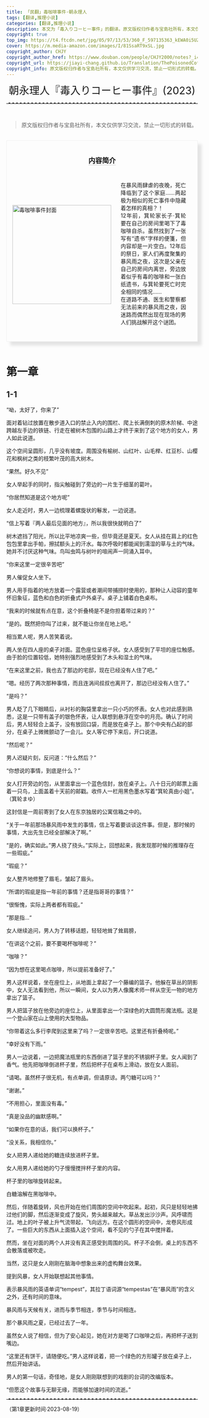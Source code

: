 ```yaml
---
title: 「民翻」毒咖啡事件·朝永理人
tags: [翻译,推理小说]
categories: [翻译,推理小说]
description: 本文为「毒入りコーヒー事件」的翻译。原文版权归作者与宝島社所有，本文仅供学习交流，禁止一切形式的转载。
copyright: true
top_img: https://t4.ftcdn.net/jpg/05/97/13/53/360_F_597135363_kEWA0i5UZlYlZBqfGc3Krcv9WPJJADhK.jpg
cover: https://m.media-amazon.com/images/I/81SsaRT9xSL.jpg
copyright_author: CHJY
copyright_author_href: https://www.douban.com/people/CHJY2000/notes?_i=2247840rKyl-MY
copyright_url: https://jiayi-chang.github.io/Translation/ThePoisonedCoffeeCase/
copyright_info: 原文版权归作者与宝島社所有，本文仅供学习交流，禁止一切形式的转载。
---
```


<html>
    <head>
        <style>
            /* 设置链接的样式 */
            p a {
                text-decoration: none;
                text-decoration-line: none;
                text-decoration-color: none;
                text-decoration-style: none;
                border-bottom: 2px solid #e3e3e3;
            }
            CENTER {
                font-size: 27PX;
                font-style: bold;
            }
            hr {
                border: none; /* 移除默认的边框样式 */
                border-top: 2.5px dashed #E3E3E3; /* 设置上边框为1像素的虚线，颜色为黑色 */
            }
            .hhr {
                border: none; /* 移除默认的边框样式 */
                border-bottom: 2.5px dotted rgba(230, 230, 230,.9); /* 设置上边框为1像素的虚线，颜色为黑色 */
            }
            .container {
                display: flex;
                flex-direction: column;
                align-items: center;
                justify-content: space-between;
                width: AUTO;
                background-color: transparent;
                border: .01px solid rgba(0, 0, 0,.05);
                box-sizing: border-box;
                box-shadow: 10px 10px 7.5px rgba(0, 0, 0,.1);
                padding-bottom:0px;
                padding-top:15px;
             }
            .content {
                display: flex;
            }
            .image {
                flex: 0.4;
                display: flex;
                align-items: center;
                justify-content: space-between;
                margin-left: 15px;
                margin-right: 15px;
                margin-top: -12px;
            }
            .text {
                flex: 1.2;
                padding: 10px;
                margin-right: 20px;
                text-align:justify;
            }
            .title {
                order:-1;
                display: flex;
                MARGIN-TOP:5PX;
                justify-content: space-between;
                align-items: center;
                text-align: center;
                font-size: 18px; 
            }
        </style>
    </head>
<body>


<center> 朝永理人『毒入りコーヒー事件』(2023)</center>
<HR>
<BR>

> 原文版权归作者与宝島社所有，本文仅供学习交流，禁止一切形式的转载。

<BR>

<div class="container">
    <div class="title">
        <P><a href="https://book.douban.com/subject/36459448/"><b>内容简介</b></a></P>
    </div>
    <div class="content">
        <div class="image">
            <img src="https://m.media-amazon.com/images/I/81SsaRT9xSL.jpg" height=260px alt="毒咖啡事件封面">
        </div>
        <div class="text">
            <p>在暴风雨肆虐的夜晚，死亡降临到了这个家庭……两起极为相似的死亡事件中隐藏着怎样的真相？！<br> 12年前，箕轮家长子·箕轮要在自己的房间里喝下了毒咖啡自杀。虽然找到了一张写有“遗书”字样的便箋，但内容却是一片空白。12年后的祭日，家人们再度聚集的暴风雨之夜，这次是父亲在自己的房间内离世，旁边放着似乎有毒的咖啡和一张白纸遗书，与箕轮要死亡时完全相同的情况……<br> 在道路不通、医生和警察都无法前来的暴风雨之夜，因迷路而偶然出现在现场的男人们挑战解开这个谜团。</p>
            <br>
        </div>
    </div>
</div>


<BR>



# 第一章
## 1-1

“呦，太好了，你来了”

面对着钻过放置在散步道入口的禁止入内的围栏、爬上长满倒刺的原木阶梯、中途跨越左手边的铁链、行走在被树木包围的山路上才终于来到了这个地方的女人，男人如此说道。

这个空间呈圆形，几乎没有坡度。周围没有榆树、山红叶、山毛榉、红豆杉、山樱花和枫树之类的枝繁叶茂的高大树木。

“果然。好久不见”

女人举起手的同时，指尖触碰到了旁边的一片生于细茎的葛叶。

“你居然知道是这个地方呢”

女人走近时，男人一边梳理着螺旋状的鬈发，一边说道。

“信上写着『两人最后见面的地方』，所以我很快就明白了”

树木遮挡了阳光，所以比平地凉爽一些，但毕竟还是夏天。女人从挂在肩上的红色包包里拿出手帕，擦拭额头上的汗水。每次呼吸时都能闻到濡湿的草与土的气味。她并不讨厌这种气味。鸟叫虫鸣与树叶的喧闹声一同涌入耳中。

“你来这里一定很辛苦吧”

男人催促女人坐下。

男人用手指着的地方放着一个露营或者潮间带捕捞时使用的，那种让人动容的童年怀旧象征，蓝色和白色的折叠式户外桌子。桌子上铺着白色桌布。

“我来的时候就有点在意，这个折叠椅是不是你担着带过来的？”

“是的。既然把你叫了过来，就不能让你坐在地上吧。”

相当累人呢，男人苦笑着说。

两人坐在四人座的桌子对面。蓝色座位呈格子状。女人感受到了平坦的座位触感。由于脸的位置较低，她特别强烈地感受到了木头和湿土的气味。

“在来这里之前，我也去了那边的宅邸，现在已经没有人住了吧。”

“嗯。经历了两次那种事情，而且连涡间叔叔也离开了，那边已经没有人住了。”

“是吗？”

男人眨了几下眼睛后，从衬衫的胸袋里拿出一只小巧的怀表。女人也对此感到熟悉，这是一只带有盖子的银色怀表，让人联想到悬浮在空中的月亮。确认了时间后，男人轻轻合上盖子，没有放回口袋，而是放在桌子上。那个中央有凸起的部分，在桌子上微微颤动了一会儿。女人等它停下来后，开口说道。

“然后呢？”

男人迟疑片刻，反问道：“什么然后？”

“你想说的事情，到底是什么？”

女人打开旁边的包，从里面拿出一个蓝色信封，放在桌子上。八十日元的邮票上画着一只鸟，上面盖着十天前的邮戳。收件人一栏用黑色墨水写着“箕轮真由小姐”。（箕轮まゆ）

这封信是一周前寄到了女人在东京独居的公寓信箱之中的。

“关于一年前那场暴风雨中发生的事情，信上写着要谈谈这件事。但是，那时候的事情，大出先生已经全部解决了啊。”

“是的，确实如此。”男人挠了挠头。”实际上，回想起来，我发现那时候的推理存在一些瑕疵。”

“瑕疵？”

女人整齐地修整了眉毛，皱起了眉头。

“所谓的瑕疵是指一年前的事情？还是指哥哥的事情？”

“很惭愧，实际上两者都有瑕疵。”

“那是指...“

女人继续追问，男人为了转移话题，轻轻地耸了耸肩膀，

“在讲这个之前，要不要喝杯咖啡呢？”

“咖啡？”

“因为想在这里喝点咖啡，所以提前准备好了。”


男人这样说着，坐在座位上，从地面上拿起了一个藤编的篮子。他躲在草丛的阴影中，女人无法看到他，所以一瞬间，女人以为男人像魔术师一样从空无一物的地方拿出了篮子。

男人把篮子放在他旁边的座位上，从里面拿出一个深绿色的大圆筒形魔法瓶。这是一个登山家在山上使用的大型物品。

“你带着这么多行李爬到这里来了吗？一定很辛苦吧。这里还有折叠椅呢。”

“幸好没有下雨。”

男人一边说着，一边把魔法瓶里的东西倒进了篮子里的不锈钢杯子里。女人闻到了香气。他先把咖啡倒进杯子里，然后把杯子在桌布上滑动，放在女人面前。

“请喝。虽然杯子很无机，有点单调，但请原谅。两勺糖可以吗？”

“谢谢。”

“不用担心，里面没有毒。”

“真是没品的幽默感啊。”

“如果你在意的话，我们可以换杯子。”

“没关系，我相信你。”

女人把男人递给她的糖连续放进杯子里。

女人用男人递给她的勺子慢慢搅拌杯子里的内容。

杯子里的咖啡旋转起来。

白糖溶解在黑咖啡中。

然后，伴随着旋转，风也开始在他们周围的空间中吹起来。起初，风只是轻轻地拂过他们的脚，然后逐渐变成了旋风，势头越来越大。草丛发出沙沙声。风呼啸而过。地上的叶子被上升气流带起，飞向远方。在这个圆形的空间中，龙卷风形成了。一些巨大的东西从上面插入这个空间，看不见的勺子在其中搅拌着。

然而，坐在对面的两个人并没有真正感受到周围的风。杯子不会倒，桌上的东西不会散落或被吹走。

当然，这只是女人刚刚在脑海中想象出来的虚构舞台效果。

提到风暴，女人开始联想起其他事情。

表示暴风雨的英语单词“tempest”，其拉丁语词源“tempestas”在“暴风雨”的含义之外，还有时间的意味。

暴风雨与天候有关，进而与季节相连，季节与时间相连。

那个暴风雨之夏，已经过去了一年。

虽然女人说了相信，但为了安心起见，她在对方是喝了口咖啡之后，再把杯子送到嘴边。

“这里还有饼干，请随便吃。”男人这样说着，把一个绿色的方形罐子放在桌子上，然后开始讲话。

男人的第一句话，奇怪地，是女人刚刚联想到的戏剧的台词的改编版本。

“但愿这个故事与无聊无缘，而能够加速时间的流逝。”


<HR>
（第1章更新时间·2023-08-19）